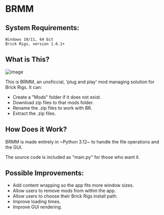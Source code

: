 # BRMM

## System Requirements:

```
Windows 10/11, 64 bit
Brick Rigs, version 1.6.1+
```

## What is This?

![image](https://github.com/anonymous-editor/BRMM/assets/74514726/5fbc4b7b-179e-4574-82fb-340ac1190fcf)

This is BRMM, an unoficcial, 'plug and play' mod managing solution for Brick Rigs. It can:
- Create a "Mods" folder if it does not exist.
- Download zip files to that mods folder.
- Rename the .zip files to work with BR.
- Extract the .zip files.

## How Does it Work?

BRMM is made entirely in ~Python 3.12~ to handle the file operations and the GUI.

The source code is included as "main.py" for those who want it.

## Possible Improvements:
- Add content wrapping so the app fits more window sizes.
- Allow users to remove mods from within the app.
- Allow users to choose their Brick Rigs install path.
- Improve loading times.
- Improve GUI rendering.
